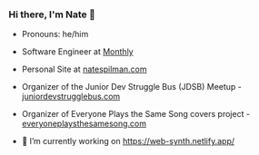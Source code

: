 ### Hi there, I'm Nate 👋
- Pronouns: he/him
- Software Engineer at [Monthly](https://monthly.com)
- Personal Site at [natespilman.com](https://natespilman.com/)
- Organizer of the Junior Dev Struggle Bus (JDSB) Meetup - [juniordevstrugglebus.com](https://juniordevstrugglebus.com/)
- Organizer of Everyone Plays the Same Song covers project - [everyoneplaysthesamesong.com](https://everyoneplaysthesamesong.com/)

- 🔭 I’m currently working on https://web-synth.netlify.app/

<!--
**nspilman/nspilman** is a ✨ _special_ ✨ repository because its `README.md` (this file) appears on your GitHub profile.

Here are some ideas to get you started:

- 🔭 I’m currently working on ...
- 🌱 I’m currently learning ...
- 👯 I’m looking to collaborate on ...
- 🤔 I’m looking for help with ...
- 💬 Ask me about ...
- 📫 How to reach me: ...
- ⚡ Fun fact: ...
-->
